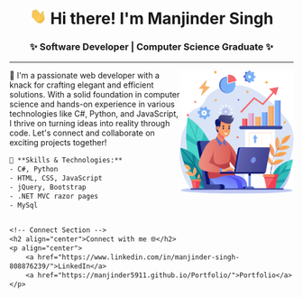 
<div background="black" color="white">
<!-- Heading -->
<h1 align="center"><img src="wave.gif" width="30px"> Hi there! I'm Manjinder Singh</h1>

<!-- About Section -->
<h3 align="center">✨ Software Developer | Computer Science Graduate ✨</h3>
<hr>
<div style="display:flex; width:100%;">
<div style="width:60%;">
    👋 I'm  a passionate web developer with a knack for crafting elegant and efficient solutions. With a solid foundation in computer science and hands-on experience in various technologies like C#, Python, and JavaScript, I thrive on turning ideas into reality through code. Let's connect and collaborate on exciting projects together!

    🔧 **Skills & Technologies:**
    - C#, Python
    - HTML, CSS, JavaScript
    - jQuery, Bootstrap
    - .NET MVC razor pages
    - MySql
   
</div>
<div style="width:40%;">
<img src="ReadmeImg.png">
</div>
</div>

    <!-- Connect Section -->
    <h2 align="center">Connect with me 🌐</h2>
    <p align="center">
        <a href="https://www.linkedin.com/in/manjinder-singh-808876239/">LinkedIn</a> 
        <a href="https://manjinder5911.github.io/Portfolio/">Portfolio</a>
    </p>
</div>

<!-- THE END -->
